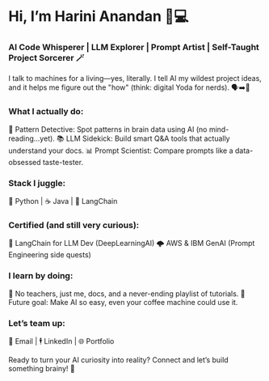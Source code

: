 <h1>Hi, I’m Harini Anandan 👩💻</h1>
<h3>AI Code Whisperer | LLM Explorer | Prompt Artist | Self-Taught Project Sorcerer 🪄</h3>

I talk to machines for a living—yes, literally. I tell AI my wildest project ideas, and it helps me figure out the "how" (think: digital Yoda for nerds). 🗣️➡️🤖

<h3>What I actually do:</h3>

🔎 Pattern Detective: Spot patterns in brain data using AI (no mind-reading...yet).
📚 LLM Sidekick: Build smart Q&A tools that actually understand your docs.
📊 Prompt Scientist: Compare prompts like a data-obsessed taste-tester.

<h3>Stack I juggle:</h3>
🐍 Python | ☕ Java | 🔗 LangChain

<h3>Certified (and still very curious):</h3>
🏅 LangChain for LLM Dev (DeepLearningAI)
🌩️ AWS & IBM GenAI (Prompt Engineering side quests)

<h3>I learn by doing:</h3>
📖 No teachers, just me, docs, and a never-ending playlist of tutorials.
🔮 Future goal: Make AI so easy, even your coffee machine could use it.

<h3>Let’s team up:</h3>
💌 Email | 🕴️ LinkedIn | 🌐 Portfolio

Ready to turn your AI curiosity into reality? Connect and let’s build something brainy! 🚀

